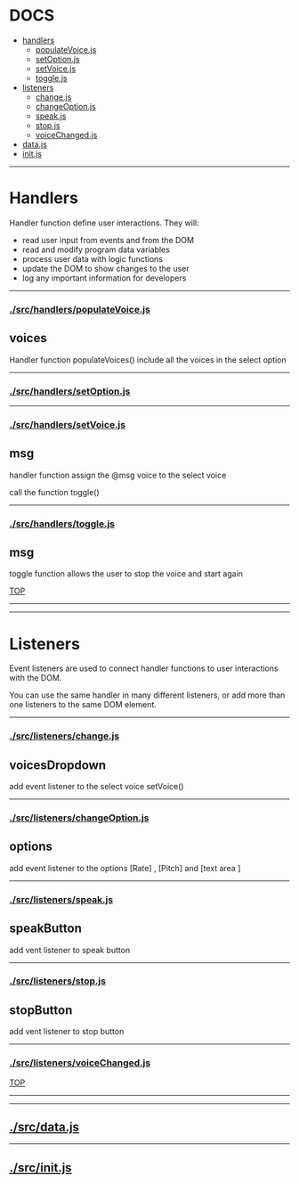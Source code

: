 <!-- BEGIN TITLE -->

# DOCS

<!-- END TITLE -->

<!-- BEGIN TOC -->

- [handlers](#handlers)
  - [populateVoice.js](#srchandlerspopulateVoicejs)
  - [setOption.js](#srchandlerssetOptionjs)
  - [setVoice.js](#srchandlerssetVoicejs)
  - [toggle.js](#srchandlerstogglejs)
- [listeners](#listeners)
  - [change.js](#srclistenerschangejs)
  - [changeOption.js](#srclistenerschangeOptionjs)
  - [speak.js](#srclistenersspeakjs)
  - [stop.js](#srclistenersstopjs)
  - [voiceChanged.js](#srclistenersvoiceChangedjs)
- [data.js](#srcdatajs)
- [init.js](#srcinitjs)

<!-- END TOC -->

<!-- BEGIN DOCS -->

---

# Handlers

Handler function define user interactions. They will:

- read user input from events and from the DOM
- read and modify program data variables
- process user data with logic functions
- update the DOM to show changes to the user
- log any important information for developers

---

### [./src/handlers/populateVoice.js](./src/handlers/populateVoice.js?study)

<a name="voices"></a>

## voices

Handler function populateVoices()
include all the voices in the select option

---

### [./src/handlers/setOption.js](./src/handlers/setOption.js?study)

---

### [./src/handlers/setVoice.js](./src/handlers/setVoice.js?study)

<a name="msg"></a>

## msg

handler function assign the @msg voice to the select voice

call the function toggle()

---

### [./src/handlers/toggle.js](./src/handlers/toggle.js?study)

<a name="msg"></a>

## msg

toggle function allows the user to stop the voice and start again

[TOP](#DOCS)

---

---

# Listeners

Event listeners are used to connect handler functions to user interactions with the DOM.

You can use the same handler in many different listeners, or add more than one listeners to the same DOM element.

---

### [./src/listeners/change.js](./src/listeners/change.js?study)

<a name="voicesDropdown"></a>

## voicesDropdown

add event listener to the select voice setVoice()

---

### [./src/listeners/changeOption.js](./src/listeners/changeOption.js?study)

<a name="options"></a>

## options

add event listener to the options [Rate] , [Pitch] and [text area ]

---

### [./src/listeners/speak.js](./src/listeners/speak.js?study)

<a name="speakButton"></a>

## speakButton

add vent listener to speak button

---

### [./src/listeners/stop.js](./src/listeners/stop.js?study)

<a name="stopButton"></a>

## stopButton

add vent listener to stop button

---

### [./src/listeners/voiceChanged.js](./src/listeners/voiceChanged.js?study)

[TOP](#DOCS)

---

---

## [./src/data.js](./src/data.js?study)

---

## [./src/init.js](./src/init.js?study)

<!-- END DOCS -->
